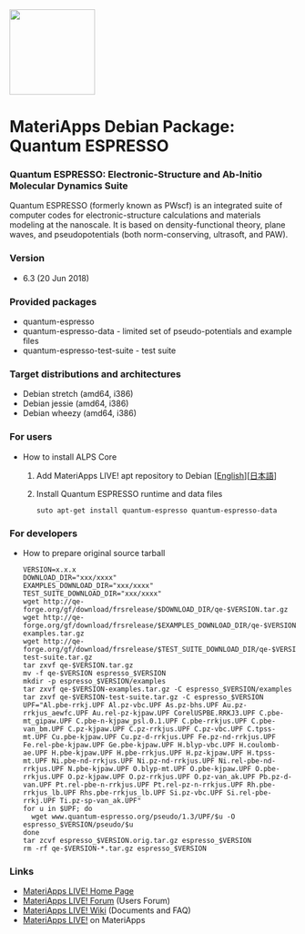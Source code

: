 <img src="https://ma.issp.u-tokyo.ac.jp/wp-content/themes/materiapps/images/materiapps.svg" width=150>

# MateriApps Debian Package: Quantum ESPRESSO

### Quantum ESPRESSO: Electronic-Structure and Ab-Initio Molecular Dynamics Suite

Quantum ESPRESSO (formerly known as PWscf) is an integrated suite of computer codes for electronic-structure calculations and materials modeling at the
nanoscale. It is based on density-functional theory, plane waves, and  pseudopotentials (both norm-conserving, ultrasoft, and PAW).

### Version

* 6.3 (20 Jun 2018)
 
### Provided packages

* quantum-espresso
* quantum-espresso-data - limited set of pseudo-potentials and example files
* quantum-espresso-test-suite - test suite

### Target distributions and architectures

* Debian stretch (amd64, i386)
* Debian jessie (amd64, i386)
* Debian wheezy (amd64, i386)

### For users

* How to install ALPS Core

  1. Add MateriApps LIVE! apt repository to Debian [[English](https://github.com/cmsi/MateriAppsLive/wiki/UsingMateriAppsInDebian-en)][[日本語](https://github.com/cmsi/MateriAppsLive/wiki/UsingMateriAppsInDebian)]

  2. Install Quantum ESPRESSO runtime and data files

     ```
     suto apt-get install quantum-espresso quantum-espresso-data
     ```

### For developers

* How to prepare original source tarball

  ```
  VERSION=x.x.x
  DOWNLOAD_DIR="xxx/xxxx"
  EXAMPLES_DOWNLOAD_DIR="xxx/xxxx"
  TEST_SUITE_DOWNLOAD_DIR="xxx/xxxx"
  wget http://qe-forge.org/gf/download/frsrelease/$DOWNLOAD_DIR/qe-$VERSION.tar.gz
  wget http://qe-forge.org/gf/download/frsrelease/$EXAMPLES_DOWNLOAD_DIR/qe-$VERSION-examples.tar.gz
  wget http://qe-forge.org/gf/download/frsrelease/$TEST_SUITE_DOWNLOAD_DIR/qe-$VERSION-test-suite.tar.gz
  tar zxvf qe-$VERSION.tar.gz
  mv -f qe-$VERSION espresso_$VERSION
  mkdir -p espresso_$VERSION/examples
  tar zxvf qe-$VERSION-examples.tar.gz -C espresso_$VERSION/examples
  tar zxvf qe-$VERSION-test-suite.tar.gz -C espresso_$VERSION
  UPF="Al.pbe-rrkj.UPF Al.pz-vbc.UPF As.pz-bhs.UPF Au.pz-rrkjus_aewfc.UPF Au.rel-pz-kjpaw.UPF CorelUSPBE.RRKJ3.UPF C.pbe-mt_gipaw.UPF C.pbe-n-kjpaw_psl.0.1.UPF C.pbe-rrkjus.UPF C.pbe-van_bm.UPF C.pz-kjpaw.UPF C.pz-rrkjus.UPF C.pz-vbc.UPF C.tpss-mt.UPF Cu.pbe-kjpaw.UPF Cu.pz-d-rrkjus.UPF Fe.pz-nd-rrkjus.UPF Fe.rel-pbe-kjpaw.UPF Ge.pbe-kjpaw.UPF H.blyp-vbc.UPF H.coulomb-ae.UPF H.pbe-kjpaw.UPF H.pbe-rrkjus.UPF H.pz-kjpaw.UPF H.tpss-mt.UPF Ni.pbe-nd-rrkjus.UPF Ni.pz-nd-rrkjus.UPF Ni.rel-pbe-nd-rrkjus.UPF N.pbe-kjpaw.UPF O.blyp-mt.UPF O.pbe-kjpaw.UPF O.pbe-rrkjus.UPF O.pz-kjpaw.UPF O.pz-rrkjus.UPF O.pz-van_ak.UPF Pb.pz-d-van.UPF Pt.rel-pbe-n-rrkjus.UPF Pt.rel-pz-n-rrkjus.UPF Rh.pbe-rrkjus_lb.UPF Rhs.pbe-rrkjus_lb.UPF Si.pz-vbc.UPF Si.rel-pbe-rrkj.UPF Ti.pz-sp-van_ak.UPF"
  for u in $UPF; do
    wget www.quantum-espresso.org/pseudo/1.3/UPF/$u -O espresso_$VERSION/pseudo/$u
  done
  tar zcvf espresso_$VERSION.orig.tar.gz espresso_$VERSION
  rm -rf qe-$VERSION-*.tar.gz espresso_$VERSION
  ```

### Links
  
* [MateriApps LIVE! Home Page](http://cmsi.github.io/MateriAppsLive/)
* [MateriApps LIVE! Forum](https://github.com/cmsi/MateriAppsLive-forum/wiki) (Users Forum)
* [MateriApps LIVE! Wiki](https://github.com/cmsi/MateriAppsLive/wiki) (Documents and FAQ)
* [MateriApps LIVE!](https://ma.issp.u-tokyo.ac.jp/en/app/275) on MateriApps
